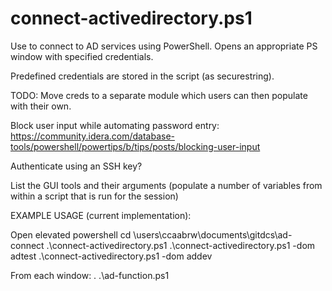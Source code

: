 connect-activedirectory.ps1
===========================

Use to connect to AD services using PowerShell.
Opens an appropriate PS window with specified credentials.

Predefined credentials are stored in the script (as securestring).

TODO:
Move creds to a separate module which users can then populate with their own.

Block user input while automating password entry:
https://community.idera.com/database-tools/powershell/powertips/b/tips/posts/blocking-user-input

Authenticate using an SSH key?


List the GUI tools and their arguments (populate a number of variables from within a script that is run for the session)


EXAMPLE USAGE (current implementation):

Open elevated powershell
cd \users\ccaabrw\documents\gitdcs\ad-connect
.\connect-activedirectory.ps1
.\connect-activedirectory.ps1 -dom adtest
.\connect-activedirectory.ps1 -dom addev

From each window:
. .\ad-function.ps1
